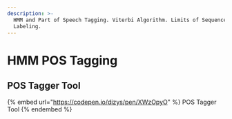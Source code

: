 ```yaml
---
description: >-
  HMM and Part of Speech Tagging. Viterbi Algorithm. Limits of Sequence
  Labeling.
---
```


# HMM POS Tagging

## POS Tagger Tool

{% embed url="https://codepen.io/dizys/pen/XWzOpyO" %} POS Tagger Tool
{% endembed %}

